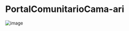# PortalComunitarioCama-ari
![image](https://github.com/user-attachments/assets/c86ea6e2-df35-402d-b6c9-43356409c791)
